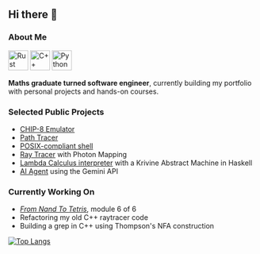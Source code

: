## Hi there 👋

### About Me
<p>
  <img src="https://cdn.jsdelivr.net/gh/devicons/devicon/icons/rust/rust-original.svg" alt="Rust" width="40" height="40"/>
  <img src="https://cdn.jsdelivr.net/gh/devicons/devicon/icons/cplusplus/cplusplus-original.svg" alt="C++" width="40" height="40"/>
  <img src="https://cdn.jsdelivr.net/gh/devicons/devicon/icons/python/python-original.svg" alt="Python" width="40" height="40"/>
</p>

**Maths graduate turned software engineer**, currently building my portfolio with personal projects and hands-on courses.

### Selected Public Projects

- [CHIP-8 Emulator](https://github.com/CarolineMillan/CHIP8_emulator)
- [Path Tracer](https://github.com/CarolineMillan/pathtracer_rs_bk2)
- [POSIX-compliant shell](https://github.com/CarolineMillan/codecrafters-shell-rust)
- [Ray Tracer](https://github.com/CarolineMillan/raytracer_cpp) with Photon Mapping
- [Lambda Calculus interpreter](https://github.com/CarolineMillan/lambda_calculus) with a Krivine Abstract Machine in Haskell
- [AI Agent](https://github.com/CarolineMillan/my_ai_agent) using the Gemini API

<!--
[![Readme Card](https://github-readme-stats.vercel.app/api/pin/?username=CarolineMillan&repo=CHIP8_emulator&layout=compact&theme=catppuccin_latte)](https://github.com/CarolineMillan/CHIP8_emulator)&nbsp;
[![Readme Card](https://github-readme-stats.vercel.app/api/pin/?username=CarolineMillan&repo=pathtracer_rs_bk2&layout=compact&theme=catppuccin_latte)](https://github.com/CarolineMillan/pathtracer_rs_bk2)&nbsp;
-->

<!--
### University Projects

These are all from my time at the University of Bath. Programming projects were done with the Department of Computer Science. 

- **Advanced Computer Graphics** coursework: Classic Ray Tracer with Photon Mapping in C++ <!-- (**76%**), one of few maths students to pass this module)
- **Functional Programming** coursework: Lambda Calculus interpreter with a Krivine Abstract Machine in Haskell <!-- (**80%**)
- Various MATLAB and R projects in my maths and stats modules
-->
### Currently Working On

- [_From Nand To Tetris_](https://www.coursera.org/learn/build-a-computer), module 6 of 6
- Refactoring my old C++ raytracer code
- Building a grep in C++ using Thompson's NFA construction

<!--
### Get in Touch!

icons for:
- email
- linkedin

-->
[![Top Langs](https://github-readme-stats.vercel.app/api/top-langs/?username=CarolineMillan&layout=compact&theme=catppuccin_latte)](https://github.com/CarolineMillan)

<!--
**CarolineMillan/CarolineMillan** is a ✨ _special_ ✨ repository because its `README.md` (this file) appears on your GitHub profile.

Here are some ideas to get you started:

- 🔭 I’m currently working on ...
- 🌱 I’m currently learning ...
- 👯 I’m looking to collaborate on ...
- 🤔 I’m looking for help with ...
- 💬 Ask me about ...
- 📫 How to reach me: ...
- 😄 Pronouns: ...
- ⚡ Fun fact: ...

-->

